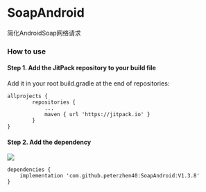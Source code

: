 # SoapAndroid
简化AndroidSoap网络请求

### How to use
#### Step 1. Add the JitPack repository to your build file
Add it in your root build.gradle at the end of repositories:

```
allprojects {
		repositories {
			...
			maven { url 'https://jitpack.io' }
		}
}
```

#### Step 2. Add the dependency
[![](https://jitpack.io/v/peterzhen40/SoapAndroid.svg)](https://jitpack.io/#peterzhen40/SoapAndroid)

```
dependencies {
    implementation 'com.github.peterzhen40:SoapAndroid:V1.3.8'
}
```
